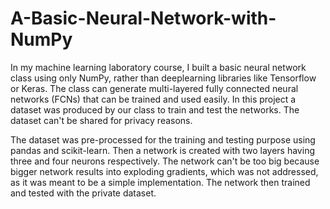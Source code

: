 # A-Basic-Neural-Network-with-NumPy
In my machine learning laboratory course, I built a basic neural network class using only NumPy, rather than deeplearning libraries like Tensorflow or Keras. The class can generate multi-layered fully connected neural networks (FCNs) that can be trained and used easily. In this project a dataset was produced by our class to train and test the networks. The dataset can't be shared for privacy reasons.

The dataset was pre-processed for the training and testing purpose using pandas and scikit-learn. Then a network is created with two layers having three and four neurons respectively. The network can't be too big because bigger network results into exploding gradients, which was not addressed, as it was meant to be a simple implementation. The network then trained and tested with the private dataset.


